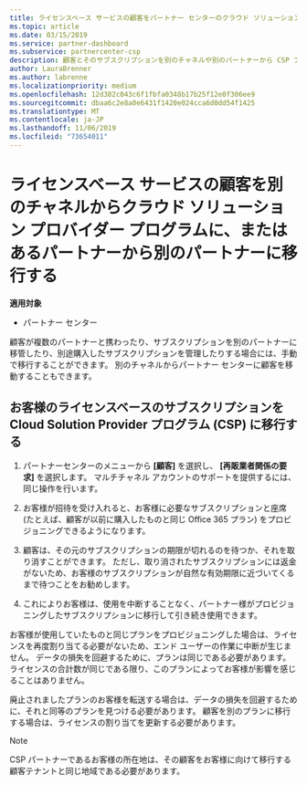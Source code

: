 ```yaml
---
title: ライセンスベース サービスの顧客をパートナー センターのクラウド ソリューション プロバイダー プログラムに移動する | パートナー センター
ms.topic: article
ms.date: 03/15/2019
ms.service: partner-dashboard
ms.subservice: partnercenter-csp
description: 顧客とそのサブスクリプションを別のチャネルや別のパートナーから CSP プログラムに移動します。
author: LauraBrenner
ms.author: labrenne
ms.localizationpriority: medium
ms.openlocfilehash: 12d382c043c6f1fbfa0348b17b25f12e0f306ee9
ms.sourcegitcommit: dbaa6c2e8a0e6431f1420e024cca6d0dd54f1425
ms.translationtype: MT
ms.contentlocale: ja-JP
ms.lasthandoff: 11/06/2019
ms.locfileid: "73654011"
---
```

# <a name="transfer-license-based-services-customers-to-the-cloud-solution-provider-program-from-another-channel-or-from-one-partner-to-another"></a>ライセンスベース サービスの顧客を別のチャネルからクラウド ソリューション プロバイダー プログラムに、またはあるパートナーから別のパートナーに移行する

**適用対象**

-  パートナー センター

顧客が複数のパートナーと携わったり、サブスクリプションを別のパートナーに移管したり、別途購入したサブスクリプションを管理したりする場合には、手動で移行することができます。 別のチャネルからパートナー センターに顧客を移動することもできます。

## <a name="move-your-customers-license-based-subscriptions-to-the-cloud-solution-provider-program-csp"></a>お客様のライセンスベースのサブスクリプションを Cloud Solution Provider プログラム (CSP) に移行する

1. パートナーセンターのメニューから **[顧客]** を選択し、 **[再販業者関係の要求]** を選択します。 マルチチャネル アカウントのサポートを提供するには、同じ操作を行います。

2.  お客様が招待を受け入れると、お客様に必要なサブスクリプションと座席 (たとえば、顧客が以前に購入したものと同じ Office 365 プラン) をプロビジョニングできるようになります。

3. 顧客は、その元のサブスクリプションの期限が切れるのを待つか、それを取り消すことができます。 ただし、取り消されたサブスクリプションには返金がないため、お客様のサブスクリプションが自然な有効期限に近づいてくるまで待つことをお勧めします。

4. これによりお客様は、使用を中断することなく、パートナー様がプロビジョニングしたサブスクリプションに移行して引き続き使用できます。


お客様が使用していたものと同じプランをプロビジョニングした場合は、ライセンスを再度割り当てる必要がないため、エンド ユーザーの作業に中断が生じません。 データの損失を回避するために、プランは同じである必要があります。 ライセンスの合計数が同じである限り、このプランによってお客様が影響を感じることはありません。

廃止されましたプランのお客様を転送する場合は、データの損失を回避するために、それと同等のプランを見つける必要があります。 顧客を別のプランに移行する場合は、ライセンスの割り当てを更新する必要があります。

>[!NOTE]
>CSP パートナーであるお客様の所在地は、その顧客をお客様に向けて移行する顧客テナントと同じ地域である必要があります。 



